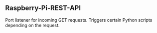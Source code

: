 ## Raspberry-Pi-REST-API

Port listener for incoming GET requests. Triggers certain Python scripts depending on the request.
